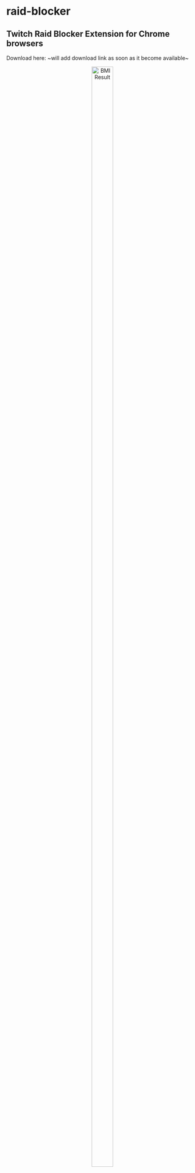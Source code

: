 # raid-blocker

## Twitch Raid Blocker Extension for Chrome browsers

Download here: ~will add download link as soon as it become available~

<p align="center">
  <img src="https://i.imgur.com/EC5sfjm.png" alt="BMI Result" height="85.93%" width="33.61%""/>
</p>